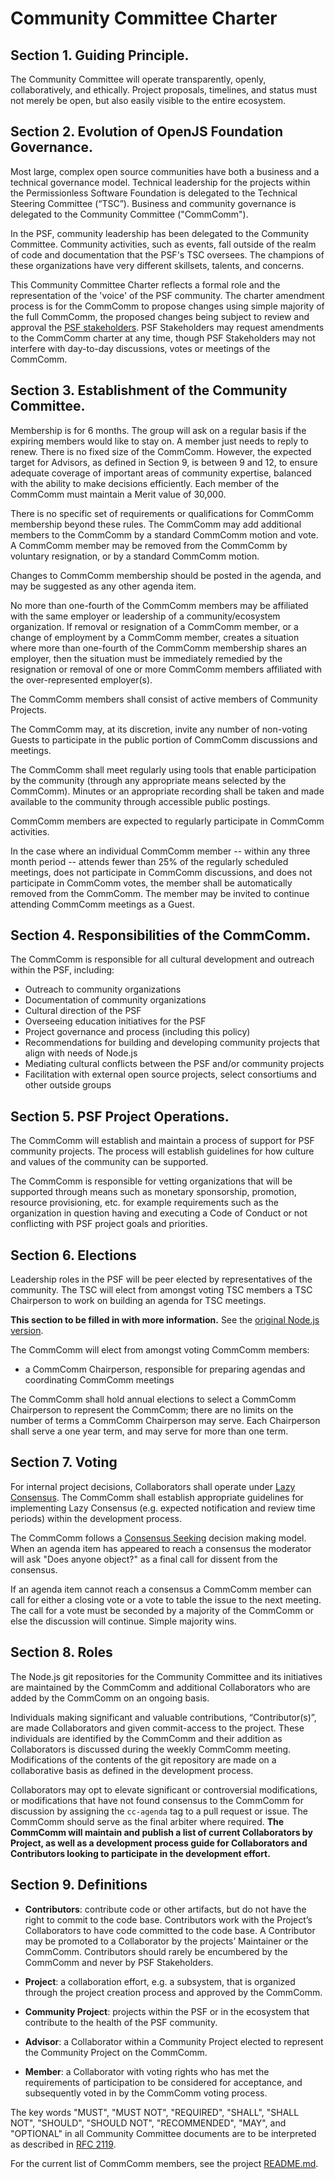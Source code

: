 # Community Committee Charter

## Section 1. Guiding Principle.

The Community Committee will operate transparently, openly, collaboratively, and ethically. Project proposals, timelines, and status must not merely be open, but also easily visible to the entire ecosystem.

## Section 2. Evolution of OpenJS Foundation Governance.

Most large, complex open source communities have both a business and a technical governance model. Technical leadership for the projects within the Permissionless Software Foundation is delegated to the Technical Steering Committee (“TSC”). Business and community governance is delegated to the Community Committee ("CommComm").

In the PSF, community leadership has been delegated to the Community Committee. Community activities, such as events, fall outside of the realm of code and documentation that the PSF's TSC oversees. The champions of these organizations have very different skillsets, talents, and concerns.

This Community Committee Charter reflects a formal role and the representation of the 'voice' of the PSF community. The charter amendment process is for the CommComm to propose changes using simple majority of the full CommComm, the proposed changes being subject to review and approval the [PSF stakeholders](https://t.me/psf_vip). PSF Stakeholders may request amendments to the CommComm charter at any time, though PSF Stakeholders may not interfere with day-to-day discussions, votes or meetings of the CommComm.

## Section 3. Establishment of the Community Committee.

Membership is for 6 months. The group will ask on a regular basis if the expiring members would like to stay on. A member just needs to reply to renew. There is no fixed size of the CommComm. However, the expected target for Advisors, as defined in Section 9, is between 9 and 12, to ensure adequate coverage of important areas of community expertise, balanced with the ability to make decisions efficiently. Each member of the CommComm must maintain a Merit value of 30,000.

There is no specific set of requirements or qualifications for CommComm membership beyond these rules. The CommComm may add additional members to the CommComm by a standard CommComm motion and vote. A CommComm member may be removed from the CommComm by voluntary resignation, or by a standard CommComm motion.

Changes to CommComm membership should be posted in the agenda, and may be suggested as any other agenda item.

No more than one-fourth of the CommComm members may be affiliated with the same employer or leadership of a community/ecosystem organization. If removal or resignation of a CommComm member, or a change of employment by a CommComm member, creates a situation where more than one-fourth of the CommComm membership shares an employer, then the situation must be immediately remedied by the resignation or removal of one or more CommComm members affiliated with the over-represented employer(s).

The CommComm members shall consist of active members of Community Projects.

The CommComm may, at its discretion, invite any number of non-voting Guests to participate in the public portion of CommComm discussions and meetings.

The CommComm shall meet regularly using tools that enable participation by the community (through any appropriate means selected by the CommComm). Minutes or an appropriate recording shall be taken and made available to the community through accessible public postings.

CommComm members are expected to regularly participate in CommComm activities.

In the case where an individual CommComm member -- within any three month period -- attends fewer than 25% of the regularly scheduled meetings, does not participate in CommComm discussions, and does not participate in CommComm votes, the member shall be automatically removed from the CommComm. The member may be invited to continue attending CommComm meetings as a Guest.

## Section 4. Responsibilities of the CommComm.

The CommComm is responsible for all cultural development and outreach within the PSF, including:

- Outreach to community organizations
- Documentation of community organizations
- Cultural direction of the PSF
- Overseeing education initiatives for the PSF
- Project governance and process (including this policy)
- Recommendations for building and developing community projects that align with needs of Node.js
- Mediating cultural conflicts between the PSF and/or community projects
- Facilitation with external open source projects, select consortiums and other outside groups

## Section 5. PSF Project Operations.

The CommComm will establish and maintain a process of support for PSF community projects. The process will establish guidelines for how culture and values of the community can be supported.

The CommComm is responsible for vetting organizations that will be supported through means such as monetary sponsorship, promotion, resource provisioning, etc. for example requirements such as the organization in question having and executing a Code of Conduct or not conflicting with PSF project goals and priorities.

## Section 6. Elections

Leadership roles in the PSF will be peer elected by representatives of the community. The TSC will elect from amongst voting TSC members a TSC Chairperson to work on building an agenda for TSC meetings.

**This section to be filled in with more information.** See the [original Node.js version](https://github.com/nodejs/community-committee/blob/master/Community-Committee-Charter.md#section-6-elections).

The CommComm will elect from amongst voting CommComm members:
  - a CommComm Chairperson, responsible for preparing agendas and coordinating CommComm meetings

The CommComm shall hold annual elections to select a CommComm Chairperson to represent the CommComm; there are no limits on the number of terms a CommComm Chairperson may serve. Each Chairperson shall serve a one year term, and may serve for more than one term.

## Section 7. Voting

For internal project decisions, Collaborators shall operate under [Lazy Consensus](http://community.apache.org/committers/lazyConsensus.html). The CommComm shall establish appropriate guidelines for implementing Lazy Consensus (e.g. expected notification and review time periods) within the development process.

The CommComm follows a [Consensus Seeking](https://en.wikipedia.org/wiki/Consensus-seeking_decision-making) decision making model. When an agenda item has appeared to reach a consensus the moderator will ask "Does anyone object?" as a final call for dissent from the consensus.

If an agenda item cannot reach a consensus a CommComm member can call for either a closing vote or a vote to table the issue to the next meeting. The call for a vote must be seconded by a majority of the CommComm or else the discussion will continue. Simple majority wins.

## Section 8. Roles

The Node.js git repositories for the Community Committee and its initiatives are maintained by the CommComm and additional Collaborators who are added by the CommComm on an ongoing basis.

Individuals making significant and valuable contributions, “Contributor(s)”, are made Collaborators and given commit-access to the project. These individuals are identified by the CommComm and their addition as Collaborators is discussed during the weekly CommComm meeting. Modifications of the contents of the git repository are made on a collaborative basis as defined in the development process.

Collaborators may opt to elevate significant or controversial modifications, or modifications that have not found consensus to the CommComm for discussion by assigning the `cc-agenda` tag to a pull request or issue. The CommComm should serve as the final arbiter where required. **The CommComm will maintain and publish a list of current Collaborators by Project, as well as a development process guide for Collaborators and Contributors looking to participate in the development effort.**

## Section 9. Definitions

- **Contributors**: contribute code or other artifacts, but do not have the right to commit to the code base. Contributors work with the Project’s Collaborators to have code committed to the code base. A Contributor may be promoted to a Collaborator by the projects’ Maintainer or the CommComm. Contributors should rarely be encumbered by the CommComm and never by PSF Stakeholders.

- **Project**: a collaboration effort, e.g. a subsystem, that is organized through the project creation process and approved by the CommComm.

- **Community Project**: projects within the PSF or in the ecosystem that contribute to the health of the PSF community.

- **Advisor**: a Collaborator within a Community Project elected to represent the Community Project on the CommComm.

- **Member**: a Collaborator with voting rights who has met the requirements of participation to be considered for acceptance, and subsequently voted in by the CommComm voting process.

The key words "MUST", "MUST NOT", "REQUIRED", "SHALL", "SHALL NOT", "SHOULD", "SHOULD NOT", "RECOMMENDED", "MAY", and "OPTIONAL" in all Community Committee documents are to be interpreted as described in [RFC 2119](https://www.ietf.org/rfc/rfc2119.txt).

For the current list of CommComm members, see the project
[README.md](./README.md#community-committee-members).
